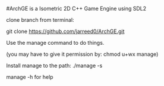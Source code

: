 #ArchGE is a Isometric 2D C++ Game Engine using SDL2

clone branch from terminal:

git clone https://github.com/jarreed0/ArchGE.git

Use the manage command to do things.

(you may have to give it permission by: chmod u+wx manage)

Install manage to the path: ./manage -s

manage -h for help
